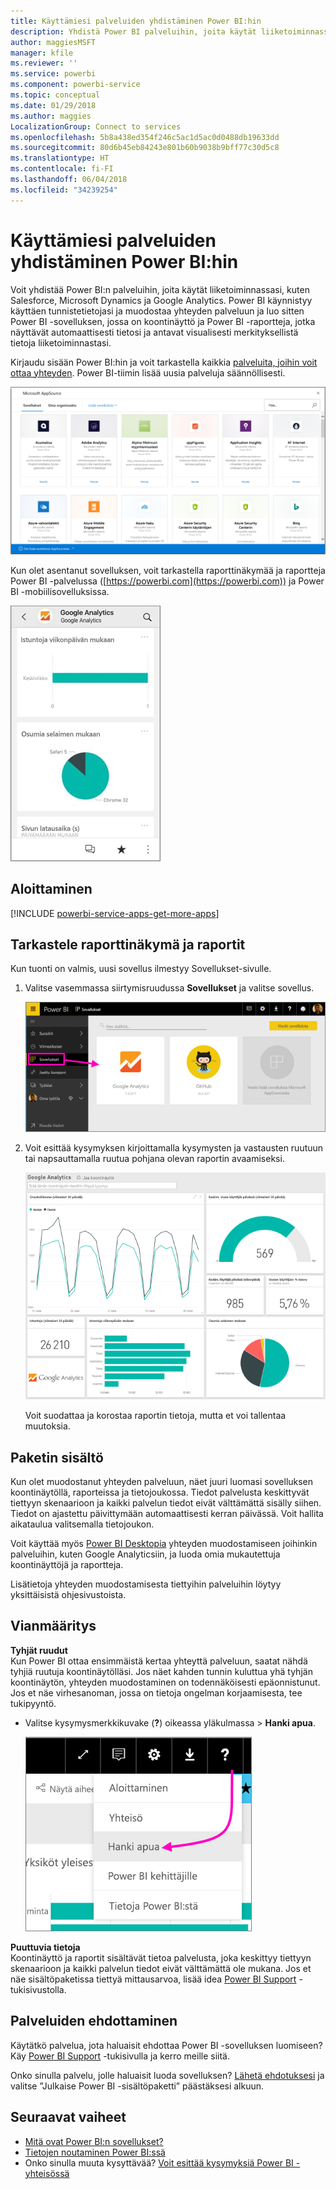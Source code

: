 ```yaml
---
title: Käyttämiesi palveluiden yhdistäminen Power BI:hin
description: Yhdistä Power BI palveluihin, joita käytät liiketoiminnassasi, kuten Salesforce, Microsoft Dynamics CRM ja Google Analytics.
author: maggiesMSFT
manager: kfile
ms.reviewer: ''
ms.service: powerbi
ms.component: powerbi-service
ms.topic: conceptual
ms.date: 01/29/2018
ms.author: maggies
LocalizationGroup: Connect to services
ms.openlocfilehash: 5b8a438ed354f246c5ac1d5ac0d0488db19633dd
ms.sourcegitcommit: 80d6b45eb84243e801b60b9038b9bff77c30d5c8
ms.translationtype: HT
ms.contentlocale: fi-FI
ms.lasthandoff: 06/04/2018
ms.locfileid: "34239254"
---
```

# <a name="connect-to-the-services-you-use-with-power-bi"></a>Käyttämiesi palveluiden yhdistäminen Power BI:hin
Voit yhdistää Power BI:n palveluihin, joita käytät liiketoiminnassasi, kuten Salesforce, Microsoft Dynamics ja Google Analytics. Power BI käynnistyy käyttäen tunnistetietojasi ja muodostaa yhteyden palveluun ja luo sitten Power BI -sovelluksen, jossa on koontinäyttö ja Power BI -raportteja, jotka näyttävät automaattisesti tietosi ja antavat visualisesti merkityksellistä tietoja liiketoiminnastasi. 

Kirjaudu sisään Power BI:hin ja voit tarkastella kaikkia [palveluita, joihin voit ottaa yhteyden](https://app.powerbi.com/getdata/services). Power BI-tiimin lisää uusia palveluja säännöllisesti.

![AppSource-sovellukset](media/service-connect-to-services/overview.png)

Kun olet asentanut sovelluksen, voit tarkastella raporttinäkymää ja raportteja Power BI -palvelussa ([https://powerbi.com](https://powerbi.com)) ja Power BI -mobiilisovelluksissa. 

![Google Analytics -sovellus Power BI -mobiilisovelluksessa](media/service-connect-to-services/power-bi-service-mobile-app-240.png)

## <a name="get-started"></a>Aloittaminen
[!INCLUDE [powerbi-service-apps-get-more-apps](./includes/powerbi-service-apps-get-more-apps.md)]

## <a name="view-the-dashboard-and-reports"></a>Tarkastele raporttinäkymä ja raportit
Kun tuonti on valmis, uusi sovellus ilmestyy Sovellukset-sivulle.

1. Valitse vasemmassa siirtymisruudussa **Sovellukset** ja valitse sovellus.
   
     ![Sovellukset-sivu](media/service-connect-to-services/power-bi-service-apps-open-app.png)
2. Voit esittää kysymyksen kirjoittamalla kysymysten ja vastausten ruutuun tai napsauttamalla ruutua pohjana olevan raportin avaamiseksi. 
   
    ![Google Analytics -raporttinäkymä](media/service-connect-to-services/googleanalytics2.png)
   
    Voit suodattaa ja korostaa raportin tietoja, mutta et voi tallentaa muutoksia.

## <a name="whats-included"></a>Paketin sisältö
Kun olet muodostanut yhteyden palveluun, näet juuri luomasi sovelluksen koontinäytöllä, raporteissa ja tietojoukossa. Tiedot palvelusta keskittyvät tiettyyn skenaarioon ja kaikki palvelun tiedot eivät välttämättä sisälly siihen. Tiedot on ajastettu päivittymään automaattisesti kerran päivässä. Voit hallita aikataulua valitsemalla tietojoukon.

Voit käyttää myös [Power BI Desktopia](desktop-get-the-desktop.md) yhteyden muodostamiseen joihinkin palveluihin, kuten Google Analyticsiin, ja luoda omia mukautettuja koontinäyttöjä ja raportteja.  

Lisätietoja yhteyden muodostamisesta tiettyihin palveluihin löytyy yksittäisistä ohjesivustoista.

## <a name="troubleshooting"></a>Vianmääritys
**Tyhjät ruudut**  
Kun Power BI ottaa ensimmäistä kertaa yhteyttä palveluun, saatat nähdä tyhjiä ruutuja koontinäytölläsi. Jos näet kahden tunnin kuluttua yhä tyhjän koontinäytön, yhteyden muodostaminen on todennäköisesti epäonnistunut. Jos et näe virhesanoman, jossa on tietoja ongelman korjaamisesta, tee tukipyyntö.

* Valitse kysymysmerkkikuvake (**?**) oikeassa yläkulmassa > **Hanki apua**.
  
    ![Hanki apua -kuvake](media/service-connect-to-services/power-bi-service-get-help.png)

**Puuttuvia tietoja**  
Koontinäyttö ja raportit sisältävät tietoa palvelusta, joka keskittyy tiettyyn skenaarioon ja kaikki palvelun tiedot eivät välttämättä ole mukana. Jos et näe sisältöpaketissa tiettyä mittausarvoa, lisää idea [Power BI Support](https://support.powerbi.com/forums/265200-power-bi) -tukisivustolla.

## <a name="suggesting-services"></a>Palveluiden ehdottaminen
Käytätkö palvelua, jota haluaisit ehdottaa Power BI -sovelluksen luomiseen? Käy [Power BI Support](https://support.powerbi.com/forums/265200-power-bi) -tukisivulla ja kerro meille siitä.

Onko sinulla palvelu, jolle haluaisit luoda sovelluksen? [Lähetä ehdotuksesi](https://azure.microsoft.com/marketplace/programs/certified/apply/) ja valitse ”Julkaise Power BI -sisältöpaketti” päästäksesi alkuun.

## <a name="next-steps"></a>Seuraavat vaiheet
* [Mitä ovat Power BI:n sovellukset?](service-install-use-apps.md)
* [Tietojen noutaminen Power BI:ssä](service-get-data.md)
* Onko sinulla muuta kysyttävää? [Voit esittää kysymyksiä Power BI -yhteisössä](http://community.powerbi.com/)

